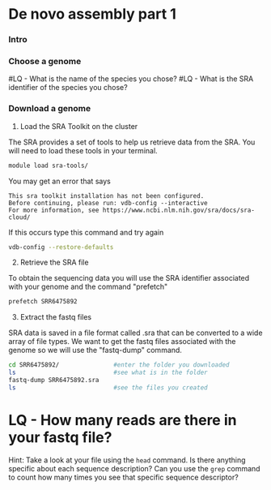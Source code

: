 # De novo assembly part 1

### Intro

### Choose a genome

#LQ - What is the name of the species you chose?
#LQ - What is the SRA identifier of the species you chose?

### Download a genome

1. Load the SRA Toolkit on the cluster

The SRA provides a set of tools to help us retrieve data from the SRA. You will need to load these tools in your terminal. 

```bash
module load sra-tools/
```

You may get an error that says
```
This sra toolkit installation has not been configured.
Before continuing, please run: vdb-config --interactive
For more information, see https://www.ncbi.nlm.nih.gov/sra/docs/sra-cloud/
```

If this occurs type this command and try again

```bash
vdb-config --restore-defaults
```
   
2. Retrieve the SRA file

To obtain the sequencing data you will use the SRA identifier associated with your genome and the command "prefetch"

```bash
prefetch SRR6475892
```

3. Extract the fastq files

SRA data is saved in a file format called .sra that can be converted to a wide array of file types. We want to get the fastq files associated with the genome so we will use the "fastq-dump" command. 

```bash
cd SRR6475892/               #enter the folder you downloaded
ls                           #see what is in the folder
fastq-dump SRR6475892.sra
ls                           #see the files you created
```

# LQ - How many reads are there in your fastq file?
Hint: Take a look at your file using the ```head``` command. Is there anything specific about each sequence description? Can you use the ```grep``` command to count how many times you see that specific sequence descriptor?



